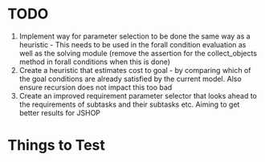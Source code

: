 # TODO
1. Implement way for parameter selection to be done the same way as a heuristic - This needs to be used in the forall condition evaluation as well as the solving module (remove the assertion for the collect_objects method in forall conditions when this is done)
2. Create a heuristic that estimates cost to goal - by comparing which of the goal conditions are already satisfied by the current model. Also ensure recursion does not impact this too bad
3. Create an improved requirement parameter selector that looks ahead to the requirements of subtasks and their subtasks etc. Aiming to get better results for JSHOP

# Things to Test
